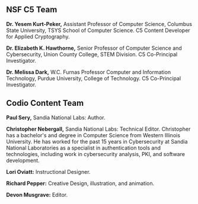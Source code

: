 ## NSF C5 Team
  
 
  
 **Dr. Yesem Kurt-Peker,** Assistant Professor of Computer Science, Columbus State University, TSYS School of Computer Science. C5 Content Developer for Applied Cryptography.
 
 **Dr. Elizabeth K. Hawthorne,** Senior Professor of Computer Science and Cybersecurity, Union County College, STEM Division. C5 Co-Principal Investigator.
  
  **Dr. Melissa Dark,** W.C. Furnas Professor Computer and Information Technology, Purdue University, College of Technology. C5 Co-Principal Investigator.
  
 
  
  ## Codio Content Team
  
  **Paul Sery,** Sandia National Labs: Author.
  
  **Christopher Nebergall,** Sandia National Labs: Technical Editor. Christopher has a bachelor's and degree in Computer Science from Western Illinois University.  He has worked for the past 15 years in Cybersecurity at Sandia National Laboratories as a specialist in authentication tools and technologies, including work in cybersecurity analysis, PKI, and software development. 
  
  **Lori Oviatt:** Instructional Designer.
  
  **Richard Pepper:** Creative Design, illustration, and animation.
  
  **Devon Musgrave:** Editor.